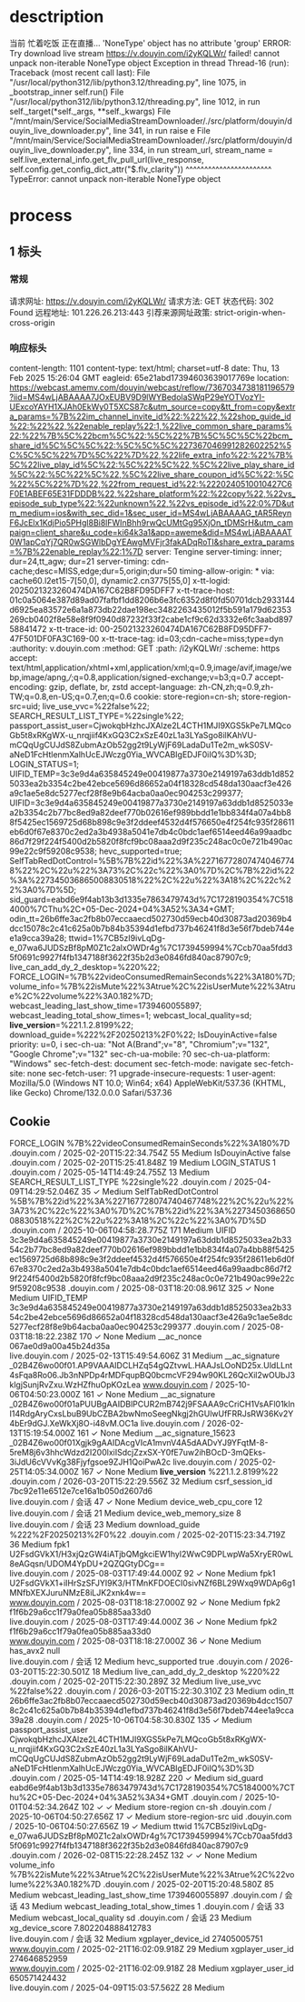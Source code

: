 # desctription

当前 忙着吃饭 正在直播...
'NoneType' object has no attribute 'group'
ERROR: Try download live stream https://v.douyin.com/i2yKQLWr/ failed! cannot unpack non-iterable NoneType object
Exception in thread Thread-16 (run):
Traceback (most recent call last):
  File "/usr/local/python312/lib/python3.12/threading.py", line 1075, in _bootstrap_inner
    self.run()
  File "/usr/local/python312/lib/python3.12/threading.py", line 1012, in run
    self._target(*self._args, **self._kwargs)
  File "/mnt/main/Service/SocialMediaStreamDownloader/./src/platform/douyin/douyin_live_downloader.py", line 341, in run
    raise e
  File "/mnt/main/Service/SocialMediaStreamDownloader/./src/platform/douyin/douyin_live_downloader.py", line 334, in run
    stream_url, stream_name = self.live_external_info.get_flv_pull_url(live_response, self.config.get_config_dict_attr("$.flv_clarity"))
    ^^^^^^^^^^^^^^^^^^^^^^^
TypeError: cannot unpack non-iterable NoneType object

# process
## 1 标头
### 常规
请求网址:
https://v.douyin.com/i2yKQLWr/
请求方法:
GET
状态代码:
302 Found
远程地址:
101.226.26.213:443
引荐来源网址政策:
strict-origin-when-cross-origin

### 响应标头
content-length:
1101
content-type:
text/html; charset=utf-8
date:
Thu, 13 Feb 2025 15:26:04 GMT
eagleid:
65e21abd17394603639017769e
location:
https://webcast.amemv.com/douyin/webcast/reflow/7367034738181196579?iid=MS4wLjABAAAA7JOxEUBV9D9lWYBedolaSWqP29eYOTVozYI-UExcoYAYH1XJAh0EkWy0T5XCS87c&utm_source=copy&tt_from=copy&extra_params=%7B%22im_channel_invite_id%22:%22%22,%22shop_guide_id%22:%22%22,%22enable_replay%22:1,%22live_common_share_params%22:%22%7B%5C%22bcm%5C%22:%5C%22%7B%5C%5C%5C%22bcm_share_id%5C%5C%5C%22:%5C%5C%5C%227367046991282602252%5C%5C%5C%22%7D%5C%22%7D%22,%22life_extra_info%22:%22%7B%5C%22live_play_id%5C%22:%5C%22%5C%22,%5C%22live_play_share_id%5C%22:%5C%22%5C%22,%5C%22live_share_coupon_id%5C%22:%5C%22%5C%22%7D%22,%22from_request_id%22:%2220240510010427C6F0E1ABEF65E31FDDDB%22,%22share_platform%22:%22copy%22,%22vs_episode_sub_type%22:%22unknown%22,%22vs_episode_id%22:0%7D&utm_medium=ios&with_sec_did=1&sec_user_id=MS4wLjABAAAAG_tAR5ReynF6JcElx1KdjPio5PHgl8Bi8lFWInBhh9rwQcUMtGg95XjOn_tDMSrH&utm_campaign=client_share&u_code=ki64k3a1&app=aweme&did=MS4wLjABAAAAT0W1apCqYj7QR0wSGWlbDgYEAwgMVFjr3fakADqRoTI&share_extra_params=%7B%22enable_replay%22:1%7D
server:
Tengine
server-timing:
inner; dur=24,tt_agw; dur=21
server-timing:
cdn-cache;desc=MISS,edge;dur=5,origin;dur=50
timing-allow-origin:
*
via:
cache60.l2et15-7[50,0], dynamic2.cn3775[55,0]
x-tt-logid:
2025021323260474DA167C62B8FD95DFF7
x-tt-trace-host:
01c0a5064e387d89ad07fafbf1dd8206b6e3fc6352d8f0fd50701dcb2933144d6925ea83572e6a1a873db22dae198ec3482263435012f5b591a179d62353269cb0402f8e58e8f9f0940d87232f33f2cabe1cf9c62d3332e6fc3aabd89758841472
x-tt-trace-id:
00-25021323260474DA167C62B8FD95DFF7-47F501DF0FA3C169-00
x-tt-trace-tag:
id=03;cdn-cache=miss;type=dyn
:authority:
v.douyin.com
:method:
GET
:path:
/i2yKQLWr/
:scheme:
https
accept:
text/html,application/xhtml+xml,application/xml;q=0.9,image/avif,image/webp,image/apng,*/*;q=0.8,application/signed-exchange;v=b3;q=0.7
accept-encoding:
gzip, deflate, br, zstd
accept-language:
zh-CN,zh;q=0.9,zh-TW;q=0.8,en-US;q=0.7,en;q=0.6
cookie:
store-region=cn-sh; store-region-src=uid; live_use_vvc=%22false%22; SEARCH_RESULT_LIST_TYPE=%22single%22; passport_assist_user=CjwokqbHzhcJXAlze2L4CTH1MJI9XGS5kPe7LMQcoGb5t8xRKgWX-u_nrqjiif4KxGQ3C2xSzE40zL1a3LYaSgo8ilKAhVU-mCQqUgCUJdS8ZubmAzOb52gg2t9LyWjF69LadaDu1Te2m_wkS0SV-aNeD1FcHtlenmXalhUcEJWczg0Yia_WVCABIgEDJF0iIQ%3D%3D; LOGIN_STATUS=1; UIFID_TEMP=3c3e9d4a635845249e00419877a3730e2149197a63ddb1d8525033ea2b3354c2be42ebce5696d86652a04f18328cd548da130aacf3e426a9c1ae5e8dc5277ecf28f8e9b64acba0aa0ec904253c299377; UIFID=3c3e9d4a635845249e00419877a3730e2149197a63ddb1d8525033ea2b3354c2b77bc8ed9a82deef770b02616ef989bbdd1e1bb834f4a07a4bb88f5425ec1569725d68b898c9e3f2ddeef4532d4f576650e4f254fc935f28611eb6d0f67e8370c2ed2a3b4938a5041e7db4c0bdc1aef6514eed46a99aadbc86d7f29f224f5400d2b5820f8fcf9bc08aaa2d9f235c248ac0c0e721b490ac99e22c9f59208c9538; hevc_supported=true; SelfTabRedDotControl=%5B%7B%22id%22%3A%227167728074740467748%22%2C%22u%22%3A73%2C%22c%22%3A0%7D%2C%7B%22id%22%3A%227345036865008830518%22%2C%22u%22%3A18%2C%22c%22%3A0%7D%5D; sid_guard=eabd6e9f4ab13b3d1335e7863479743d%7C1728190354%7C5184000%7CThu%2C+05-Dec-2024+04%3A52%3A34+GMT; odin_tt=26b6ffe3ac2fb8b07eccaaecd502730d59ecb40d30873ad20369b4dcc15078c2c41c625a0b7b84b35394d1efbd737b46241f8d3e56f7bdeb744ee1a9cca39a28; ttwid=1%7CB5zI9ivLqDg-e_07wa6JUDSzBf8pM0Z1c2alxOWDr4g%7C1739459994%7Ccb70aa5fdd35f0691c9927f4fb1347188f3622f35b2d3e0846fd840ac87907c9; live_can_add_dy_2_desktop=%220%22; FORCE_LOGIN=%7B%22videoConsumedRemainSeconds%22%3A180%7D; volume_info=%7B%22isMute%22%3Atrue%2C%22isUserMute%22%3Atrue%2C%22volume%22%3A0.182%7D; webcast_leading_last_show_time=1739460055897; webcast_leading_total_show_times=1; webcast_local_quality=sd; __live_version__=%221.1.2.8199%22; download_guide=%222%2F20250213%2F0%22; IsDouyinActive=false
priority:
u=0, i
sec-ch-ua:
"Not A(Brand";v="8", "Chromium";v="132", "Google Chrome";v="132"
sec-ch-ua-mobile:
?0
sec-ch-ua-platform:
"Windows"
sec-fetch-dest:
document
sec-fetch-mode:
navigate
sec-fetch-site:
none
sec-fetch-user:
?1
upgrade-insecure-requests:
1
user-agent:
Mozilla/5.0 (Windows NT 10.0; Win64; x64) AppleWebKit/537.36 (KHTML, like Gecko) Chrome/132.0.0.0 Safari/537.36

## Cookie

FORCE_LOGIN	%7B%22videoConsumedRemainSeconds%22%3A180%7D	.douyin.com	/	2025-02-20T15:22:34.754Z	55						Medium
IsDouyinActive	false	.douyin.com	/	2025-02-20T15:25:41.848Z	19						Medium
LOGIN_STATUS	1	.douyin.com	/	2025-05-14T14:49:24.755Z	13						Medium
SEARCH_RESULT_LIST_TYPE	%22single%22	.douyin.com	/	2025-04-09T14:29:52.046Z	35		✓				Medium
SelfTabRedDotControl	%5B%7B%22id%22%3A%227167728074740467748%22%2C%22u%22%3A73%2C%22c%22%3A0%7D%2C%7B%22id%22%3A%227345036865008830518%22%2C%22u%22%3A18%2C%22c%22%3A0%7D%5D	.douyin.com	/	2025-10-06T04:58:28.775Z	171						Medium
UIFID	3c3e9d4a635845249e00419877a3730e2149197a63ddb1d8525033ea2b3354c2b77bc8ed9a82deef770b02616ef989bbdd1e1bb834f4a07a4bb88f5425ec1569725d68b898c9e3f2ddeef4532d4f576650e4f254fc935f28611eb6d0f67e8370c2ed2a3b4938a5041e7db4c0bdc1aef6514eed46a99aadbc86d7f29f224f5400d2b5820f8fcf9bc08aaa2d9f235c248ac0c0e721b490ac99e22c9f59208c9538	.douyin.com	/	2025-08-03T18:20:08.961Z	325		✓	None			Medium
UIFID_TEMP	3c3e9d4a635845249e00419877a3730e2149197a63ddb1d8525033ea2b3354c2be42ebce5696d86652a04f18328cd548da130aacf3e426a9c1ae5e8dc5277ecf28f8e9b64acba0aa0ec904253c299377	.douyin.com	/	2025-08-03T18:18:22.238Z	170		✓	None			Medium
__ac_nonce	067ae0d9a00a45b24d35a	
live.douyin.com	/	2025-02-13T15:49:54.606Z	31						Medium
__ac_signature	_02B4Z6wo00f01.AP9VAAAIDCLHZq54gQZtvwL.HAAJsLOoND25x.UldLLnt4sFqa8Ro06.Jb3nNPDp4rMDFqupBQ0bcmcVF294w90KL26QcXil2wOUbJ3klgjSunjRvZxu.WzHZfhuOpKOzLea	
www.douyin.com	/	2025-10-06T04:50:23.000Z	161		✓	None			Medium
__ac_signature	_02B4Z6wo00f01aPUUBgAAIDBlPCUR2mB742j9FSAAA9cCriCH1VsAFl01klnI14RdgAryCxsLbuB9UbCZBA2bwNmoSeegNkgj2hGUlwUfFRRJsRW36Kv2Y4bEr9dGJ.XeWkXj8O-i48vM.OC1a	
live.douyin.com	/	2026-02-13T15:19:54.000Z	161		✓	None			Medium
__ac_signature_15623	_02B4Z6wo00f01Xgjk9gAAIDAcgVIcA1mvnV4A5dAADvYJ9YFqtM-8-5reM8j6v3hhcWdzd2I200lxiISdcjZzxSX-Y0fE7uw2ihBOcD-3mQEks-3iJdU6cVVvKg38Fjyfgsoe9ZJH1QoiPwA2c	
live.douyin.com	/	2025-02-25T14:05:34.000Z	167		✓	None			Medium
__live_version__	%221.1.2.8199%22	.douyin.com	/	2026-03-20T15:22:29.556Z	32						Medium
csrf_session_id	7bc92e11e6512e7ce16a1b050d2607d6	
live.douyin.com	/	会话	47		✓	None			Medium
device_web_cpu_core	12	
live.douyin.com	/	会话	21						Medium
device_web_memory_size	8	
live.douyin.com	/	会话	23						Medium
download_guide	%222%2F20250213%2F0%22	.douyin.com	/	2025-02-20T15:23:34.719Z	36						Medium
fpk1	U2FsdGVkX1/H3xjQzGW4iATjbQMgkciEW1hyl2WwC9DPLwpWa5XryER0wL8eAGqsn/UDOM4YpDU+2QZQGtyDCg==	
live.douyin.com	/	2025-08-03T17:49:44.000Z	92		✓	None			Medium
fpk1	U2FsdGVkX1+iIHrSzSFJYI9K3/HTMnKFDOECI0sivNZf6BL29Wxq9WDAp6g1MNfbXEXJuruNMzE8iLJK2xnk4w==	
www.douyin.com	/	2025-08-03T18:18:27.000Z	92		✓	None			Medium
fpk2	f1f6b29a6cc1f79a0fea05b885aa33d0	
live.douyin.com	/	2025-08-03T17:49:44.000Z	36		✓	None			Medium
fpk2	f1f6b29a6cc1f79a0fea05b885aa33d0	
www.douyin.com	/	2025-08-03T18:18:27.000Z	36		✓	None			Medium
has_avx2	null	
live.douyin.com	/	会话	12						Medium
hevc_supported	true	.douyin.com	/	2026-03-20T15:22:30.501Z	18						Medium
live_can_add_dy_2_desktop	%220%22	.douyin.com	/	2025-02-20T15:22:30.289Z	32						Medium
live_use_vvc	%22false%22	.douyin.com	/	2026-03-20T15:22:30.310Z	23						Medium
odin_tt	26b6ffe3ac2fb8b07eccaaecd502730d59ecb40d30873ad20369b4dcc15078c2c41c625a0b7b84b35394d1efbd737b46241f8d3e56f7bdeb744ee1a9cca39a28	.douyin.com	/	2025-10-06T04:58:30.830Z	135	✓					Medium
passport_assist_user	CjwokqbHzhcJXAlze2L4CTH1MJI9XGS5kPe7LMQcoGb5t8xRKgWX-u_nrqjiif4KxGQ3C2xSzE40zL1a3LYaSgo8ilKAhVU-mCQqUgCUJdS8ZubmAzOb52gg2t9LyWjF69LadaDu1Te2m_wkS0SV-aNeD1FcHtlenmXalhUcEJWczg0Yia_WVCABIgEDJF0iIQ%3D%3D	.douyin.com	/	2025-05-14T14:49:18.928Z	220		✓				Medium
sid_guard	eabd6e9f4ab13b3d1335e7863479743d%7C1728190354%7C5184000%7CThu%2C+05-Dec-2024+04%3A52%3A34+GMT	.douyin.com	/	2025-10-01T04:52:34.264Z	102	✓	✓				Medium
store-region	cn-sh	.douyin.com	/	2025-10-06T04:50:27.656Z	17	✓					Medium
store-region-src	uid	.douyin.com	/	2025-10-06T04:50:27.656Z	19	✓					Medium
ttwid	1%7CB5zI9ivLqDg-e_07wa6JUDSzBf8pM0Z1c2alxOWDr4g%7C1739459994%7Ccb70aa5fdd35f0691c9927f4fb1347188f3622f35b2d3e0846fd840ac87907c9	.douyin.com	/	2026-02-08T15:22:28.245Z	132	✓	✓	None			Medium
volume_info	%7B%22isMute%22%3Atrue%2C%22isUserMute%22%3Atrue%2C%22volume%22%3A0.182%7D	.douyin.com	/	2025-02-20T15:20:48.580Z	85						Medium
webcast_leading_last_show_time	1739460055897	.douyin.com	/	会话	43						Medium
webcast_leading_total_show_times	1	.douyin.com	/	会话	33						Medium
webcast_local_quality	sd	.douyin.com	/	会话	23						Medium
xg_device_score	7.802204888412783	
live.douyin.com	/	会话	32						Medium
xgplayer_device_id	27405005751	
www.douyin.com	/	2025-02-21T16:02:09.918Z	29						Medium
xgplayer_user_id	274646852959	
www.douyin.com	/	2025-02-21T16:02:09.918Z	28						Medium
xgplayer_user_id	650571424432	
live.douyin.com	/	2025-04-09T15:03:57.562Z	28						Medium